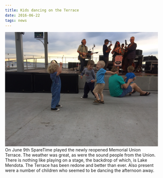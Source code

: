 ```yaml
---
title: Kids dancing on the Terrace
date: 2016-06-22
tags: news
---
```


![image](assets/images/IMG_8776.jpg) On June 9th SpareTime played the newly reopened Memorial Union Terrace. The weather was great, as were the sound people from the Union. There is nothing like playing on a stage, the backdrop of which, is Lake Mendota. The Terrace has been redone and better than ever. Also present were a number of children who seemed to be dancing the afternoon away.
